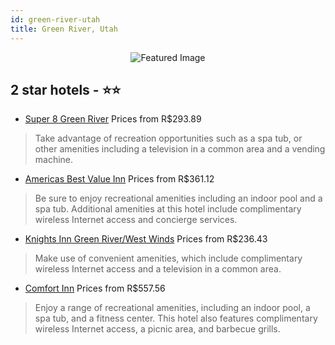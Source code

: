 ```yaml
---
id: green-river-utah
title: Green River, Utah
---
```


<center><img src="https://i.travelapi.com/hotels/1000000/60000/50700/50670/7bc7814b_z.jpg" alt="Featured Image" /></center>


##  2 star hotels - ⭐️⭐️

-    [Super 8 Green River](https://us.hurb.com/hotels/green-river/super-8-green-river-JNP-JP443575?cmp=18055) Prices from R$293.89
   > Take advantage of recreation opportunities such as a spa tub, or other amenities including a television in a common area and a vending machine.
-    [Americas Best Value Inn](https://us.hurb.com/hotels/green-river/americas-best-value-inn-JNP-JP00599J?cmp=18055) Prices from R$361.12
   > Be sure to enjoy recreational amenities including an indoor pool and a spa tub. Additional amenities at this hotel include complimentary wireless Internet access and concierge services.
-    [Knights Inn Green River/West Winds](https://us.hurb.com/hotels/green-river/knights-inn-green-river-west-winds-JNP-JP656749?cmp=18055) Prices from R$236.43
   > Make use of convenient amenities, which include complimentary wireless Internet access and a television in a common area.
-    [Comfort Inn](https://us.hurb.com/hotels/green-river/comfort-inn-JNP-JP085034?cmp=18055) Prices from R$557.56
   > Enjoy a range of recreational amenities, including an indoor pool, a spa tub, and a fitness center. This hotel also features complimentary wireless Internet access, a picnic area, and barbecue grills.
